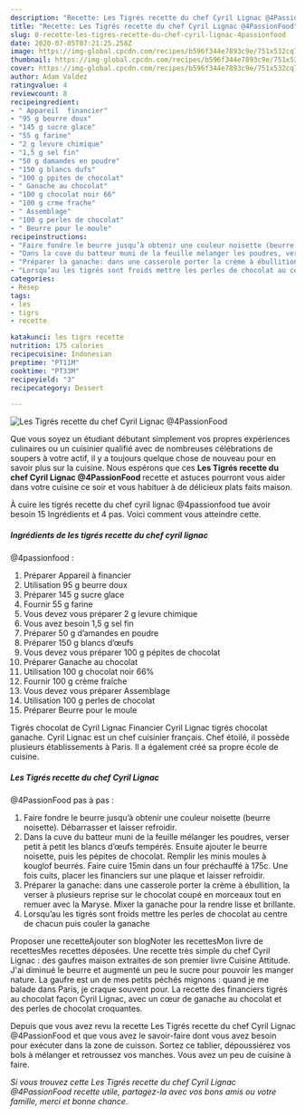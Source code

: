 ```yaml
---
description: "Recette: Les Tigrés recette du chef Cyril Lignac @4PassionFood"
title: "Recette: Les Tigrés recette du chef Cyril Lignac @4PassionFood"
slug: 8-recette-les-tigres-recette-du-chef-cyril-lignac-4passionfood
date: 2020-07-05T07:21:25.258Z
image: https://img-global.cpcdn.com/recipes/b596f344e7893c9e/751x532cq70/les-tigres-recette-du-chef-cyril-lignac-4passionfood-photo-principale-de-la-recette.jpg
thumbnail: https://img-global.cpcdn.com/recipes/b596f344e7893c9e/751x532cq70/les-tigres-recette-du-chef-cyril-lignac-4passionfood-photo-principale-de-la-recette.jpg
cover: https://img-global.cpcdn.com/recipes/b596f344e7893c9e/751x532cq70/les-tigres-recette-du-chef-cyril-lignac-4passionfood-photo-principale-de-la-recette.jpg
author: Adam Valdez
ratingvalue: 4
reviewcount: 8
recipeingredient:
- " Appareil  financier"
- "95 g beurre doux"
- "145 g sucre glace"
- "55 g farine"
- "2 g levure chimique"
- "1,5 g sel fin"
- "50 g damandes en poudre"
- "150 g blancs dufs"
- "100 g ppites de chocolat"
- " Ganache au chocolat"
- "100 g chocolat noir 66"
- "100 g crme frache"
- " Assemblage"
- "100 g perles de chocolat"
- " Beurre pour le moule"
recipeinstructions:
- "Faire fondre le beurre jusqu’à obtenir une couleur noisette (beurre noisette). Débarrasser et laisser refroidir."
- "Dans la cuve du batteur muni de la feuille mélanger les poudres, verser petit à petit les blancs d’œufs tempérés. Ensuite ajouter le beurre noisette, puis les pépites de chocolat. Remplir les minis moules à kouglof beurrés. Faire cuire 15min dans un four préchauffé à 175c. Une fois cuits, placer les financiers sur une plaque et laisser refroidir."
- "Préparer la ganache: dans une casserole porter la crème à ébullition, la verser à plusieurs reprise sur le chocolat coupé en morceaux tout en remuer avec la Maryse. Mixer la ganache pour la rendre lisse et brillante."
- "Lorsqu’au les tigrés sont froids mettre les perles de chocolat au centre de chacun puis couler la ganache"
categories:
- Resep
tags:
- les
- tigrs
- recette

katakunci: les tigrs recette 
nutrition: 175 calories
recipecuisine: Indonesian
preptime: "PT11M"
cooktime: "PT33M"
recipeyield: "3"
recipecategory: Dessert

---
```



![Les Tigrés recette du chef Cyril Lignac
@4PassionFood](https://img-global.cpcdn.com/recipes/b596f344e7893c9e/751x532cq70/les-tigres-recette-du-chef-cyril-lignac-4passionfood-photo-principale-de-la-recette.jpg)

Que vous soyez un étudiant débutant simplement vos propres expériences culinaires ou un cuisinier qualifié avec de nombreuses célébrations de soupers à votre actif, il y a toujours quelque chose de nouveau pour en savoir plus sur la cuisine. Nous espérons que ces <strong> Les Tigrés recette du chef Cyril Lignac
@4PassionFood </strong> recette et astuces pourront vous aider dans votre cuisine ce soir et vous habituer à de délicieux plats faits maison.

<!--inarticleads1-->

À cuire les tigrés recette du chef cyril lignac
@4passionfood tue avoir besoin 15 Ingrédients et 4 pas. Voici comment vous atteindre cette.

##### Ingrédients de les tigrés recette du chef cyril lignac
@4passionfood :

1. Préparer  Appareil à financier
1. Utilisation 95 g beurre doux
1. Préparer 145 g sucre glace
1. Fournir 55 g farine
1. Vous devez vous préparer 2 g levure chimique
1. Vous avez besoin 1,5 g sel fin
1. Préparer 50 g d’amandes en poudre
1. Préparer 150 g blancs d’œufs
1. Vous devez vous préparer 100 g pépites de chocolat
1. Préparer  Ganache au chocolat
1. Utilisation 100 g chocolat noir 66%
1. Fournir 100 g crème fraîche
1. Vous devez vous préparer  Assemblage
1. Utilisation 100 g perles de chocolat
1. Préparer  Beurre pour le moule


Tigrés chocolat de Cyril Lignac Financier Cyril Lignac tigrés chocolat ganache. Cyril Lignac est un chef cuisinier français. Chef étoilé, il possède plusieurs établissements à Paris. Il a également créé sa propre école de cuisine. 

<!--inarticleads2-->

##### Les Tigrés recette du chef Cyril Lignac
@4PassionFood pas à pas :

1. Faire fondre le beurre jusqu’à obtenir une couleur noisette (beurre noisette). Débarrasser et laisser refroidir.
1. Dans la cuve du batteur muni de la feuille mélanger les poudres, verser petit à petit les blancs d’œufs tempérés. Ensuite ajouter le beurre noisette, puis les pépites de chocolat. Remplir les minis moules à kouglof beurrés. Faire cuire 15min dans un four préchauffé à 175c. Une fois cuits, placer les financiers sur une plaque et laisser refroidir.
1. Préparer la ganache: dans une casserole porter la crème à ébullition, la verser à plusieurs reprise sur le chocolat coupé en morceaux tout en remuer avec la Maryse. Mixer la ganache pour la rendre lisse et brillante.
1. Lorsqu’au les tigrés sont froids mettre les perles de chocolat au centre de chacun puis couler la ganache


Proposer une recetteAjouter son blogNoter les recettesMon livre de recettesMes recettes déposées. Une recette très simple du chef Cyril Lignac : des gaufres maison extraites de son premier livre Cuisine Attitude. J&#39;ai diminué le beurre et augmenté un peu le sucre pour pouvoir les manger nature. La gaufre est un de mes petits péchés mignons : quand je me balade dans Paris, je craque souvent pour. La recette des financiers tigrés au chocolat façon Cyril Lignac, avec un cœur de ganache au chocolat et des perles de chocolat croquantes. 

<!--inarticleads1-->

<p>
Depuis que vous avez revu la recette Les Tigrés recette du chef Cyril Lignac
@4PassionFood et que vous avez le savoir-faire dont vous avez besoin pour exécuter dans la zone de cuisson. Sortez ce tablier, dépoussiérez vos bols à mélanger et retroussez vos manches. Vous avez un peu de cuisine à faire.
</p>

<p>
<i>Si vous trouvez cette Les Tigrés recette du chef Cyril Lignac
@4PassionFood recette utile, partagez-la avec vos bons amis ou votre famille, merci et bonne chance.</i>
</p>
